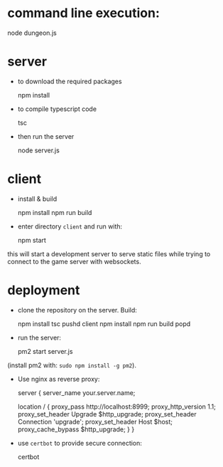 # command line execution:

  node dungeon.js

# server

* to download the required packages

  npm install

* to compile typescript code

  tsc
  
* then run the server
  
  node server.js

# client

* install & build

  npm install
  npm run build

* enter directory `client` and run with:

  npm start

this will start a development server to serve static files while trying to 
connect to the game server with websockets.
  
# deployment

* clone the repository on the server. Build:
  
  npm install
  tsc
  pushd client
  npm install
  npm run build
  popd

* run the server:

  pm2 start server.js

(install pm2 with: `sudo npm install -g pm2`).

* Use nginx as reverse proxy:

  server {
    server_name your.server.name;

    location / {
        proxy_pass http://localhost:8999;
        proxy_http_version 1.1;
        proxy_set_header Upgrade $http_upgrade;
        proxy_set_header Connection 'upgrade';
        proxy_set_header Host $host;
        proxy_cache_bypass $http_upgrade;
    }
  }

* use `certbot` to provide secure connection:

  certbot

